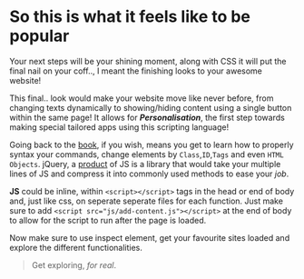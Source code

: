 # So this is what it feels like to be popular

Your next steps will be your shining moment, along with CSS it will put the final nail on your coff.., I meant the finishing looks to your awesome website!

This final.. look would make your website move like never before, from changing texts dynamically to showing/hiding content using a single button within the same page! It allows for ***Personalisation***, the first step towards making special tailored apps using this scripting language!

Going back to the [book](https://wtf.tw/ref/duckett.pdf), if you wish, means you get to learn how to properly syntax your commands, change elements by `Class`,`ID`,`Tags` and even `HTML Objects`. jQuery, a [product](https://bsscommerce.com/blog/javascript-jquery-ajax-are-they-the-same-or-different/) of JS is a library that would take your multiple lines of JS and compress it into commonly used methods to ease your *job*.

**JS** could be inline, within `<script></script>` tags in the head or end of body and, just like css, on seperate seperate files for each function. Just make sure to add `<script src="js/add-content.js"></script>` at the end of body to allow for the script to run after the page is loaded.

Now make sure to use inspect element, get your favourite sites loaded and explore the different functionalities.

> Get exploring, *for real*.

